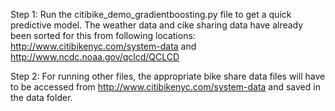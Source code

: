 Step 1: Run the citibike_demo_gradientboosting.py file to get a quick predictive model. 
The weather data and cike sharing data have already been sorted for this from following locations:
http://www.citibikenyc.com/system-data and http://www.ncdc.noaa.gov/qclcd/QCLCD

Step 2: For running other files, the appropriate bike share data files will have to be accessed from 
http://www.citibikenyc.com/system-data and saved in the data folder.

